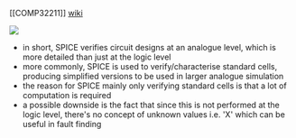 [[COMP32211]]
[wiki](https://en.wikipedia.org/wiki/SPICE)

![](https://i.imgur.com/6vTrmz3.png)

- in short, SPICE verifies circuit designs at an analogue level, which is more detailed than just at the logic level
- more commonly, SPICE is used to verify/characterise standard cells, producing simplified versions to be used in larger analogue simulation
- the reason for SPICE mainly only verifying standard cells is that a lot of computation is required
- a possible downside is the fact that since this is not performed at the logic level, there's no concept of unknown values i.e. 'X' which can be useful in fault finding